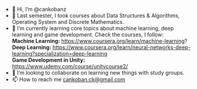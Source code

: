 - 👋 Hi, I’m @cankobanz
- 👀 Last semester, I took courses about Data Structures & Algorithms, Operating System and Discrete Mathematics.
- 🌱 I’m currently learning core topics about machine learning, deep learning and game development. Check the courses, I follow:  
**Machine Learning:** https://www.coursera.org/learn/machine-learning?  
**Deep Learning:** https://www.coursera.org/learn/neural-networks-deep-learning?specialization=deep-learning  
**Game Development in Unity:** https://www.udemy.com/course/unitycourse2/  
- 💞️ I’m looking to collaborate on learning new things with study groups.
- 📫 How to reach me cankoban.ck@gmail.com

<!---
cankobanz/cankobanz is a ✨ special ✨ repository because its `README.md` (this file) appears on your GitHub profile.
You can click the Preview link to take a look at your changes.
--->
